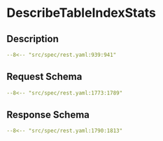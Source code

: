 # DescribeTableIndexStats

## Description

```yaml
--8<-- "src/spec/rest.yaml:939:941"
```

## Request Schema

```yaml
--8<-- "src/spec/rest.yaml:1773:1789"
```
## Response Schema

```yaml
--8<-- "src/spec/rest.yaml:1790:1813"
```
